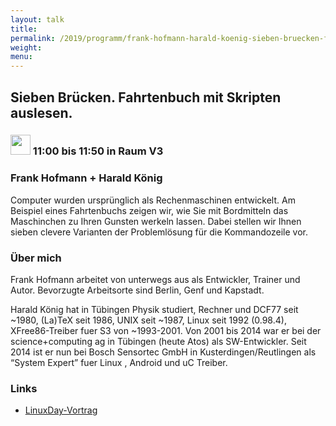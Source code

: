 ```yaml
---
layout: talk
title:
permalink: /2019/programm/frank-hofmann-harald-koenig-sieben-bruecken-fahrtenbuch-mit-skripten-auslesen/
weight:
menu:
---
```

## Sieben Brücken. Fahrtenbuch mit Skripten auslesen.

### <img height = "32" src="../../../images/talk.svg"> 11:00 bis 11:50 in Raum V3

### Frank Hofmann + Harald König

Computer wurden ursprünglich als Rechenmaschinen entwickelt. Am Beispiel eines Fahrtenbuchs zeigen wir, wie Sie mit Bordmitteln das Maschinchen zu Ihren Gunsten werkeln lassen. Dabei stellen wir Ihnen sieben clevere Varianten der Problemlösung für die Kommandozeile vor.

### Über mich

Frank Hofmann arbeitet von unterwegs aus als Entwickler, Trainer und Autor.
Bevorzugte Arbeitsorte sind Berlin, Genf und Kapstadt.

Harald König hat  in Tübingen Physik studiert, Rechner und DCF77 seit ~1980, (La)TeX seit 1986, UNIX seit ~1987, Linux seit 1992 (0.98.4), XFree86-Treiber fuer S3 von ~1993-2001. Von 2001 bis 2014 war er bei der science+computing ag in Tübingen (heute Atos) als SW-Entwickler. Seit 2014 ist er nun bei Bosch Sensortec GmbH in Kusterdingen/Reutlingen als “System Expert” fuer Linux , Android und uC Treiber.

### Links

- <a href="https://www.linuxday.at/sieben-bruecken-fahrtenbuch-mit-skripten-auslesen" target="_blank">LinuxDay-Vortrag</a>
